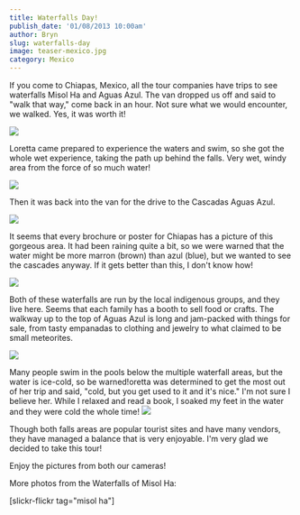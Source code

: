 ```yaml
---
title: Waterfalls Day!
publish_date: '01/08/2013 10:00am'
author: Bryn
slug: waterfalls-day
image: teaser-mexico.jpg
category: Mexico
---
```

If you come to Chiapas, Mexico, all the tour companies have trips to see waterfalls Misol Ha and Aguas Azul. The van dropped us off and said to "walk that way," come back in an hour. Not sure what we would encounter, we walked. Yes, it was worth it!

[![](http://farm9.staticflickr.com/8075/8318194354_f2de0f3ab8.jpg)](http://www.flickr.com/photos/48315294@N00/8318194354/in/set-72157632361522067)

Loretta came prepared to experience the waters and swim, so she got the whole wet experience, taking the path up behind the falls. Very wet, windy area from the force of so much water!

[![](http://farm9.staticflickr.com/8221/8318262572_9791f71810.jpg)](http://www.flickr.com/photos/48315294@N00/8318262572/in/set-72157632361522067)

Then it was back into the van for the drive to the Cascadas Aguas Azul.

[![](http://farm9.staticflickr.com/8075/8317207841_ce486e8928.jpg)](http://www.flickr.com/photos/48315294@N00/8317207841/in/set-72157632361522067)

It seems that every brochure or poster for Chiapas has a picture of this gorgeous area. It had been raining quite a bit, so we were warned that the water might be more marron (brown) than azul (blue), but we wanted to see the cascades anyway. If it gets better than this, I don't know how!

[![](http://farm9.staticflickr.com/8224/8318357450_48242b560e.jpg)](http://www.flickr.com/photos/48315294@N00/8318357450/in/set-72157632361522067)

Both of these waterfalls are run by the local indigenous groups, and they live here. Seems that each family has a booth to sell food or crafts. The walkway up to the top of Aguas Azul is long and jam-packed with things for sale, from tasty empanadas to clothing and jewelry to what claimed to be small meteorites.

[![](http://farm9.staticflickr.com/8216/8317253345_4fca237e87.jpg)](http://www.flickr.com/photos/48315294@N00/8317253345/in/set-72157632361522067)

Many people swim in the pools below the multiple waterfall areas, but the water is ice-cold, so be warned!oretta was determined to get the most out of her trip and said, "cold, but you get used to it and it's nice." I'm not sure I believe her. While I relaxed and read a book, I soaked my feet in the water and they were cold the whole time!
[![](http://farm9.staticflickr.com/8218/8317393903_a807e6f375.jpg)](http://www.flickr.com/photos/48315294@N00/8317393903/in/set-72157632361522067)

Though both falls areas are popular tourist sites and have many vendors, they have managed a balance that is very enjoyable. I'm very glad we decided to take this tour!

Enjoy the pictures from both our cameras!

More photos from the Waterfalls of Misol Ha:

[slickr-flickr tag="misol ha"]